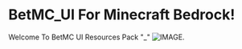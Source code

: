 # BetMC_UI For Minecraft Bedrock!
Welcome To BetMC UI Resources Pack "_"
![IMAGE](https://github.com/user-attachments/assets/16e86dca-b1fd-4c0d-b0f6-88778eb25b21). 

